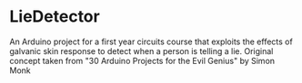 LieDetector
===========

An Arduino project for a first year circuits course that exploits the effects of galvanic skin response to detect when a person is telling a lie. Original concept taken from "30 Arduino Projects for the Evil Genius" by Simon Monk

